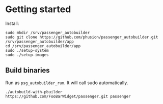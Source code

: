 # Getting started

Install:

    sudo mkdir /srv/passenger_autobuilder
    sudo git clone https://github.com/phusion/passenger_autobuilder.git /srv/passenger_autobuilder/app
    cd /srv/passenger_autobuilder/app
    sudo ./setup-system
    sudo ./setup-images

## Build binaries

Run as `psg_autobuilder_run`. It will call sudo automatically.

    ./autobuild-with-pbuilder https://github.com/FooBarWidget/passenger.git passenger
